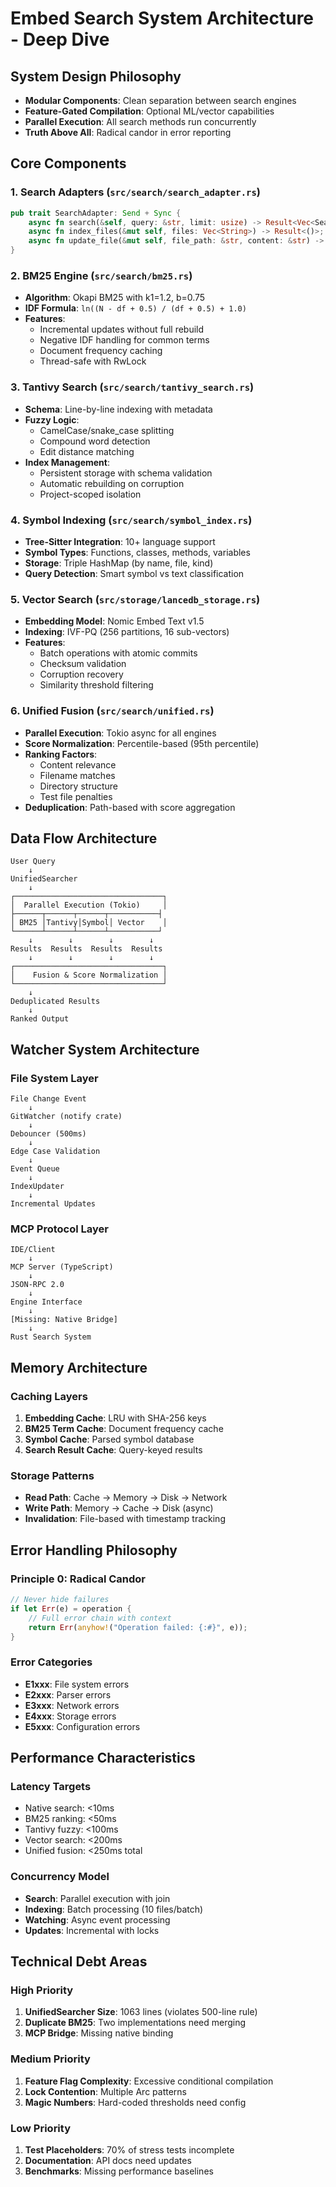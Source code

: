 # Embed Search System Architecture - Deep Dive

## System Design Philosophy
- **Modular Components**: Clean separation between search engines
- **Feature-Gated Compilation**: Optional ML/vector capabilities
- **Parallel Execution**: All search methods run concurrently
- **Truth Above All**: Radical candor in error reporting

## Core Components

### 1. Search Adapters (`src/search/search_adapter.rs`)
```rust
pub trait SearchAdapter: Send + Sync {
    async fn search(&self, query: &str, limit: usize) -> Result<Vec<SearchResult>>;
    async fn index_files(&mut self, files: Vec<String>) -> Result<()>;
    async fn update_file(&mut self, file_path: &str, content: &str) -> Result<()>;
}
```

### 2. BM25 Engine (`src/search/bm25.rs`)
- **Algorithm**: Okapi BM25 with k1=1.2, b=0.75
- **IDF Formula**: `ln((N - df + 0.5) / (df + 0.5) + 1.0)`
- **Features**: 
  - Incremental updates without full rebuild
  - Negative IDF handling for common terms
  - Document frequency caching
  - Thread-safe with RwLock

### 3. Tantivy Search (`src/search/tantivy_search.rs`)
- **Schema**: Line-by-line indexing with metadata
- **Fuzzy Logic**: 
  - CamelCase/snake_case splitting
  - Compound word detection
  - Edit distance matching
- **Index Management**:
  - Persistent storage with schema validation
  - Automatic rebuilding on corruption
  - Project-scoped isolation

### 4. Symbol Indexing (`src/search/symbol_index.rs`)
- **Tree-Sitter Integration**: 10+ language support
- **Symbol Types**: Functions, classes, methods, variables
- **Storage**: Triple HashMap (by name, file, kind)
- **Query Detection**: Smart symbol vs text classification

### 5. Vector Search (`src/storage/lancedb_storage.rs`)
- **Embedding Model**: Nomic Embed Text v1.5
- **Indexing**: IVF-PQ (256 partitions, 16 sub-vectors)
- **Features**:
  - Batch operations with atomic commits
  - Checksum validation
  - Corruption recovery
  - Similarity threshold filtering

### 6. Unified Fusion (`src/search/unified.rs`)
- **Parallel Execution**: Tokio async for all engines
- **Score Normalization**: Percentile-based (95th percentile)
- **Ranking Factors**:
  - Content relevance
  - Filename matches
  - Directory structure
  - Test file penalties
- **Deduplication**: Path-based with score aggregation

## Data Flow Architecture

```
User Query
    ↓
UnifiedSearcher
    ↓
┌─────────────────────────────────┐
│  Parallel Execution (Tokio)     │
├──────┬──────┬──────┬───────────┤
│ BM25 │Tantivy│Symbol│ Vector    │
└──────┴──────┴──────┴───────────┘
    ↓        ↓        ↓        ↓
Results  Results  Results  Results
    ↓        ↓        ↓        ↓
┌─────────────────────────────────┐
│    Fusion & Score Normalization │
└─────────────────────────────────┘
    ↓
Deduplicated Results
    ↓
Ranked Output
```

## Watcher System Architecture

### File System Layer
```
File Change Event
    ↓
GitWatcher (notify crate)
    ↓
Debouncer (500ms)
    ↓
Edge Case Validation
    ↓
Event Queue
    ↓
IndexUpdater
    ↓
Incremental Updates
```

### MCP Protocol Layer
```
IDE/Client
    ↓
MCP Server (TypeScript)
    ↓
JSON-RPC 2.0
    ↓
Engine Interface
    ↓
[Missing: Native Bridge]
    ↓
Rust Search System
```

## Memory Architecture

### Caching Layers
1. **Embedding Cache**: LRU with SHA-256 keys
2. **BM25 Term Cache**: Document frequency cache
3. **Symbol Cache**: Parsed symbol database
4. **Search Result Cache**: Query-keyed results

### Storage Patterns
- **Read Path**: Cache → Memory → Disk → Network
- **Write Path**: Memory → Cache → Disk (async)
- **Invalidation**: File-based with timestamp tracking

## Error Handling Philosophy

### Principle 0: Radical Candor
```rust
// Never hide failures
if let Err(e) = operation {
    // Full error chain with context
    return Err(anyhow!("Operation failed: {:#}", e));
}
```

### Error Categories
- **E1xxx**: File system errors
- **E2xxx**: Parser errors
- **E3xxx**: Network errors
- **E4xxx**: Storage errors
- **E5xxx**: Configuration errors

## Performance Characteristics

### Latency Targets
- Native search: <10ms
- BM25 ranking: <50ms
- Tantivy fuzzy: <100ms
- Vector search: <200ms
- Unified fusion: <250ms total

### Concurrency Model
- **Search**: Parallel execution with join
- **Indexing**: Batch processing (10 files/batch)
- **Watching**: Async event processing
- **Updates**: Incremental with locks

## Technical Debt Areas

### High Priority
1. **UnifiedSearcher Size**: 1063 lines (violates 500-line rule)
2. **Duplicate BM25**: Two implementations need merging
3. **MCP Bridge**: Missing native binding

### Medium Priority
1. **Feature Flag Complexity**: Excessive conditional compilation
2. **Lock Contention**: Multiple Arc<RwLock> patterns
3. **Magic Numbers**: Hard-coded thresholds need config

### Low Priority
1. **Test Placeholders**: 70% of stress tests incomplete
2. **Documentation**: API docs need updates
3. **Benchmarks**: Missing performance baselines